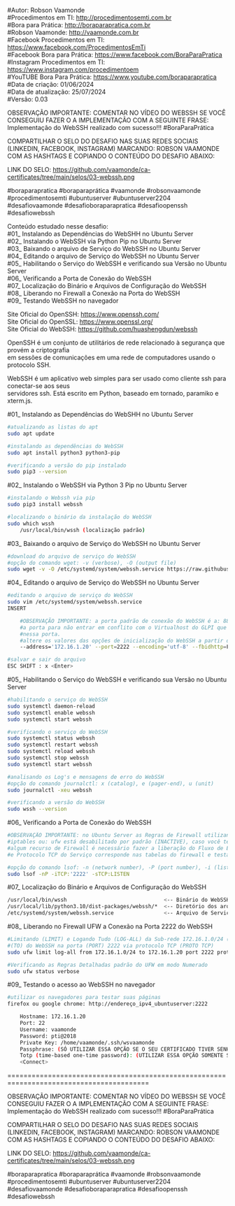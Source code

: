 #Autor: Robson Vaamonde<br>
#Procedimentos em TI: http://procedimentosemti.com.br<br>
#Bora para Prática: http://boraparapratica.com.br<br>
#Robson Vaamonde: http://vaamonde.com.br<br>
#Facebook Procedimentos em TI: https://www.facebook.com/ProcedimentosEmTi<br>
#Facebook Bora para Prática: https://www.facebook.com/BoraParaPratica<br>
#Instagram Procedimentos em TI: https://www.instagram.com/procedimentoem<br>
#YouTUBE Bora Para Prática: https://www.youtube.com/boraparapratica<br>
#Data de criação: 01/06/2024<br>
#Data de atualização: 25/07/2024<br>
#Versão: 0.03<br>

OBSERVAÇÃO IMPORTANTE: COMENTAR NO VÍDEO DO WEBSSH SE VOCÊ CONSEGUIU FAZER O A IMPLEMENTAÇÃO COM 
A SEGUINTE FRASE: Implementação do WebSSH realizado com sucesso!!! #BoraParaPrática

COMPARTILHAR O SELO DO DESAFIO NAS SUAS REDES SOCIAIS (LINKEDIN, FACEBOOK, INSTAGRAM)
MARCANDO: ROBSON VAAMONDE COM AS HASHTAGS E COPIANDO O CONTEÚDO DO DESAFIO ABAIXO: 

LINK DO SELO: https://github.com/vaamonde/ca-certificates/tree/main/selos/03-webssh.png

#boraparapratica #boraparaprática #vaamonde #robsonvaamonde #procedimentosemti #ubuntuserver 
#ubuntuserver2204 #desafiovaamonde #desafioboraparapratica #desafioopenssh #desafiowebssh

Conteúdo estudado nesse desafio:<br>
#01_ Instalando as Dependências do WebSHH no Ubuntu Server<br>
#02_ Instalando o WebSSH via Python Pip no Ubuntu Server<br>
#03_ Baixando o arquivo de Serviço do WebSSH no Ubuntu Server<br>
#04_ Editando o arquivo de Serviço do WebSSH no Ubuntu Server<br>
#05_ Habilitando o Serviço do WebSSH e verificando sua Versão no Ubuntu Server<br>
#06_ Verificando a Porta de Conexão do WebSSH<br>
#07_ Localização do Binário e Arquivos de Configuração do WebSSH<br>
#08_ Liberando no Firewall a Conexão na Porta do WebSSH<br>
#09_ Testando WebSSH no navegador<br>

Site Oficial do OpenSSH: https://www.openssh.com/<br>
Site Oficial do OpenSSL: https://www.openssl.org/<br>
Site Oficial do WebSSH: https://github.com/huashengdun/webssh

OpenSSH é um conjunto de utilitários de rede relacionado à segurança que provém a criptografia<br> 
em sessões de comunicações em uma rede de computadores usando o protocolo SSH.

WebSSH é um aplicativo web simples para ser usado como cliente ssh para conectar-se aos seus <br>
servidores ssh. Está escrito em Python, baseado em tornado, paramiko e xterm.js.

#01_ Instalando as Dependências do WebSHH no Ubuntu Server<br>
```bash
#atualizando as listas do apt
sudo apt update

#instalando as dependências do WebSSH
sudo apt install python3 python3-pip

#verificando a versão do pip instalado
sudo pip3 --version
```

#02_ Instalando o WebSSH via Python 3 Pip no Ubuntu Server<br>
```bash
#instalando o Webssh via pip
sudo pip3 install webssh

#localizando o binário da instalação do WebSSH
sudo which wssh
	/usr/local/bin/wssh (localização padrão)
```

#03_ Baixando o arquivo de Serviço do WebSSH no Ubuntu Server<br>
```bash
#download do arquivo de serviço do WebSSH
#opção do comando wget: -v (verbose), -O (output file)
sudo wget -v -O /etc/systemd/system/webssh.service https://raw.githubusercontent.com/vaamonde/ca-certificates/main/conf/webssh.service
```

#04_ Editando o arquivo de Serviço do WebSSH no Ubuntu Server<br>
```bash
#editando o arquivo de serviço do WebSSH
sudo vim /etc/systemd/system/webssh.service
INSERT

	#OBSERVAÇÃO IMPORTANTE: a porta padrão de conexão do WebSSH é a: 8888, foi alterado
	#a porta para não entrar em conflito com o Virtualhost do GLPI que está configurado
	#nessa porta.
	#altere os valores das opções de inicialização do WebSSH a partir da linha: 9
	--address='172.16.1.20' --port=2222 --encoding='utf-8' --fbidhttp=False

#salvar e sair do arquivo
ESC SHIFT : x <Enter>
```

#05_ Habilitando o Serviço do WebSSH e verificando sua Versão no Ubuntu Server<br>
```bash
#habilitando o serviço do WebSSH
sudo systemctl daemon-reload
sudo systemctl enable webssh
sudo systemctl start webssh

#verificando o serviço do WebSSH
sudo systemctl status webssh
sudo systemctl restart webssh
sudo systemctl reload webssh
sudo systemctl stop webssh
sudo systemctl start webssh

#analisando os Log's e mensagens de erro do WebSSH
#opção do comando journalctl: x (catalog), e (pager-end), u (unit)
sudo journalctl -xeu webssh

#verificando a versão do WebSSH
sudo wssh --version
```

#06_ Verificando a Porta de Conexão do WebSSH<br>
```bash
#OBSERVAÇÃO IMPORTANTE: no Ubuntu Server as Regras de Firewall utilizando o comando: 
#iptables ou: ufw está desabilitado por padrão (INACTIVE), caso você tenha habilitado 
#algum recurso de Firewall é necessário fazer a liberação do Fluxo de Entrada, Porta 
#e Protocolo TCP do Serviço corresponde nas tabelas do firewall e testar a conexão.

#opção do comando lsof: -n (network number), -P (port number), -i (list IP Address), -s (alone directs)
sudo lsof -nP -iTCP:'2222' -sTCP:LISTEN
```

#07_ Localização do Binário e Arquivos de Configuração do WebSSH<br>
```bash
/usr/local/bin/wssh                               <-- Binário do WebSSH
/usr/local/lib/python3.10/dist-packages/webssh/*  <-- Diretório dos arquivos de configuração do WebSSH
/etc/systemd/system/webssh.service                <-- Arquivo de Serviço do WebSSH
```

#08_ Liberando no Firewall UFW a Conexão na Porta 2222 do WebSSH<br>
```bash
#Limitando (LIMIT) e Logando Tudo (LOG-ALL) da Sub-rede 172.16.1.0/24 (FROM) acessar o servidor
#(TO) do WebSSH na porta (PORT) 2222 via protocolo TCP (PROTO TCP)
sudo ufw limit log-all from 172.16.1.0/24 to 172.16.1.20 port 2222 proto tcp comment 'Limitando a sub-rede para acessar o WebSSH'

#Verificando as Regras Detalhadas padrão do UFW em modo Numerado
sudo ufw status verbose
```

#09_ Testando o acesso ao WebSSH no navegador<br>
```bash
#utilizar os navegadores para testar suas páginas
firefox ou google chrome: http://endereço_ipv4_ubuntuserver:2222

	Hostname: 172.16.1.20
	Port: 22
	Username: vaamonde
	Password: pti@2018
	Private Key: /home/vaamonde/.ssh/wsvaamonde
	Passphrase: (SÓ UTILIZAR ESSA OPÇÃO SE O SEU CERTIFICADO TIVER SENHA DE ACESSO)
	Totp (time-based one-time password): (UTILIZAR ESSA OPÇÃO SOMENTE SE VOCÊ TIVER O 2FA)
	<Connect>
```

=========================================================================================

OBSERVAÇÃO IMPORTANTE: COMENTAR NO VÍDEO DO WEBSSH SE VOCÊ CONSEGUIU FAZER O A IMPLEMENTAÇÃO COM 
A SEGUINTE FRASE: Implementação do WebSSH realizado com sucesso!!! #BoraParaPrática

COMPARTILHAR O SELO DO DESAFIO NAS SUAS REDES SOCIAIS (LINKEDIN, FACEBOOK, INSTAGRAM)
MARCANDO: ROBSON VAAMONDE COM AS HASHTAGS E COPIANDO O CONTEÚDO DO DESAFIO ABAIXO: 

LINK DO SELO: https://github.com/vaamonde/ca-certificates/tree/main/selos/03-webssh.png

#boraparapratica #boraparaprática #vaamonde #robsonvaamonde #procedimentosemti #ubuntuserver 
#ubuntuserver2204 #desafiovaamonde #desafioboraparapratica #desafioopenssh #desafiowebssh